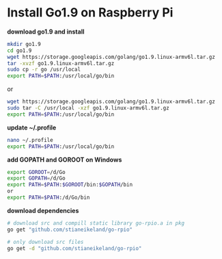 # Install Go1.9 on Raspberry Pi

**download go1.9 and install**
```bash
mkdir go1.9
cd go1.9
wget https://storage.googleapis.com/golang/go1.9.linux-armv6l.tar.gz
tar -xvzf go1.9.linux-armv6l.tar.gz
sudo cp -r go /usr/local
export PATH=$PATH:/usr/local/go/bin
```

or

```bash
wget https://storage.googleapis.com/golang/go1.9.linux-armv6l.tar.gz
sudo tar -C /usr/local -xzf go1.9.linux-armv6l.tar.gz
export PATH=$PATH:/usr/local/go/bin
```

**update ~/.profile**
```bash
nano ~/.profile
export PATH=$PATH:/usr/local/go/bin
```

**add GOPATH and GOROOT on Windows**
```bash
export GOROOT=/d/Go
export GOPATH=/d/Go
export PATH=$PATH:$GOROOT/bin:$GOPATH/bin
or
export PATH=$PATH:/d/Go/bin
```

**download dependencies**
```bash
# download src and compill static library go-rpio.a in pkg
go get "github.com/stianeikeland/go-rpio"

# only download src files
go get -d "github.com/stianeikeland/go-rpio"
```
